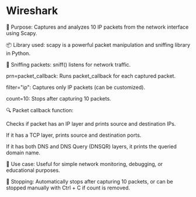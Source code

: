 # Wireshark

🧠 Purpose: Captures and analyzes 10 IP packets from the network interface using Scapy.

📦 Library used: scapy is a powerful packet manipulation and sniffing library in Python.

🧲 Sniffing packets: sniff() listens for network traffic.

prn=packet_callback: Runs packet_callback for each captured packet.

filter="ip": Captures only IP packets (can be customized).

count=10: Stops after capturing 10 packets.

🔍 Packet callback function:

Checks if packet has an IP layer and prints source and destination IPs.

If it has a TCP layer, prints source and destination ports.

If it has both DNS and DNS Query (DNSQR) layers, it prints the queried domain name.

📡 Use case: Useful for simple network monitoring, debugging, or educational purposes.

🛑 Stopping: Automatically stops after capturing 10 packets, or can be stopped manually with Ctrl + C if count is removed.
